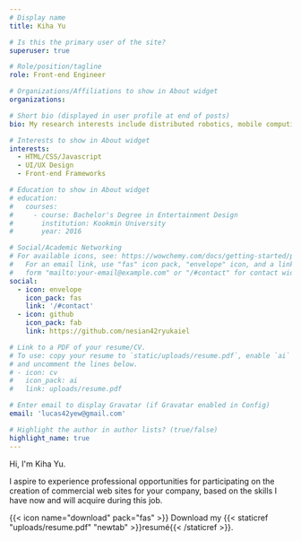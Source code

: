 ```yaml
---
# Display name
title: Kiha Yu

# Is this the primary user of the site?
superuser: true

# Role/position/tagline
role: Front-end Engineer

# Organizations/Affiliations to show in About widget
organizations:

# Short bio (displayed in user profile at end of posts)
bio: My research interests include distributed robotics, mobile computing and programmable matter.

# Interests to show in About widget
interests:
  - HTML/CSS/Javascript
  - UI/UX Design
  - Front-end Frameworks

# Education to show in About widget
# education:
#   courses:
#     - course: Bachelor's Degree in Entertainment Design
#       institution: Kookmin University
#       year: 2016

# Social/Academic Networking
# For available icons, see: https://wowchemy.com/docs/getting-started/page-builder/#icons
#   For an email link, use "fas" icon pack, "envelope" icon, and a link in the
#   form "mailto:your-email@example.com" or "/#contact" for contact widget.
social:
  - icon: envelope
    icon_pack: fas
    link: '/#contact'
  - icon: github
    icon_pack: fab
    link: https://github.com/nesian42ryukaiel

# Link to a PDF of your resume/CV.
# To use: copy your resume to `static/uploads/resume.pdf`, enable `ai` icons in `params.toml`,
# and uncomment the lines below.
# - icon: cv
#   icon_pack: ai
#   link: uploads/resume.pdf

# Enter email to display Gravatar (if Gravatar enabled in Config)
email: 'lucas42yew@gmail.com'

# Highlight the author in author lists? (true/false)
highlight_name: true
---
```


Hi, I'm Kiha Yu.

I aspire to experience professional opportunities for participating on the creation of commercial web sites for your company, based on the skills I have now and will acquire during this job.

{{< icon name="download" pack="fas" >}} Download my {{< staticref "uploads/resume.pdf" "newtab" >}}resumé{{< /staticref >}}.
